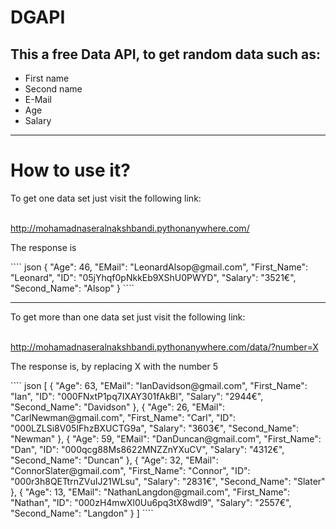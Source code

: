 # DGAPI
## This a free Data API, to get random data such as:

<ul>
<li> First name </li>
<li> Second name </li>
<li> E-Mail </li>
<li> Age </li>
<li> Salary </li>
</ul>
 
<hr>

# How to use it?
<p>To get one data set just visit the following link: </p>
<br>
 <a href="http://mohamadnaseralnakshbandi.pythonanywhere.com/">http://mohamadnaseralnakshbandi.pythonanywhere.com/</a>
<br>
<p>The response is</p>
```` json
{
  "Age": 46,
  "EMail": "LeonardAlsop@gmail.com",
  "First_Name": "Leonard",
  "ID": "05jYhqf0pNkkEb9XShU0PWYD",
  "Salary": "3521€",
  "Second_Name": "Alsop"
}
````
<hr>
<p>To get more than one data set just visit the following link: </p>
<br>
 <a href="http://mohamadnaseralnakshbandi.pythonanywhere.com/data/?number=X">http://mohamadnaseralnakshbandi.pythonanywhere.com/data/?number=X</a>
<br>
<p>The response is, by replacing X with the number 5</p>
```` json
[
  {
    "Age": 63,
    "EMail": "IanDavidson@gmail.com",
    "First_Name": "Ian",
    "ID": "000FNxtP1pq7IXAY301fAkBl",
    "Salary": "2944€",
    "Second_Name": "Davidson"
  },
  {
    "Age": 26,
    "EMail": "CarlNewman@gmail.com",
    "First_Name": "Carl",
    "ID": "000LZLSi8V05IFhzBXUCTG9a",
    "Salary": "3603€",
    "Second_Name": "Newman"
  },
  {
    "Age": 59,
    "EMail": "DanDuncan@gmail.com",
    "First_Name": "Dan",
    "ID": "000qcg88Ms8622MNZZnYXuCV",
    "Salary": "4312€",
    "Second_Name": "Duncan"
  },
  {
    "Age": 32,
    "EMail": "ConnorSlater@gmail.com",
    "First_Name": "Connor",
    "ID": "000r3h8QETtrnZVuIJ21WLsu",
    "Salary": "2831€",
    "Second_Name": "Slater"
  },
  {
    "Age": 13,
    "EMail": "NathanLangdon@gmail.com",
    "First_Name": "Nathan",
    "ID": "000zH4mwXl0Uu6pq3tX8wdl9",
    "Salary": "2557€",
    "Second_Name": "Langdon"
  }
]
````